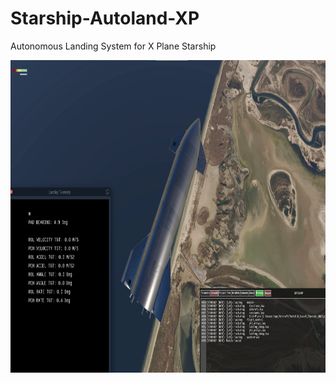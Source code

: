 # Starship-Autoland-XP
Autonomous Landing System for X Plane Starship

<a href="http://www.youtube.com/watch?feature=player_embedded&v=wBW_3oggTTE
" target="_blank"><img src="https://github.com/hkkhkhkhk/Starship-Autoland-XP/blob/main/Thumbnail.png?raw=true" 
alt="VIDEO" width="1280" height="500" border="0" /></a>
